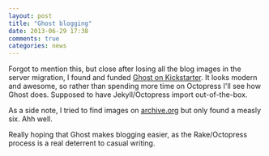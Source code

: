```yaml
---
layout: post
title: "Ghost blogging"
date: 2013-06-29 17:38
comments: true
categories: news
---
```


Forgot to mention this, but close after losing all the blog images in the server migration, I found and funded [Ghost on Kickstarter](http://tryghost.org). It looks modern and awesome, so rather than spending more time on Octopress I'll see how Ghost does. Supposed to have Jekyll/Octopress import out-of-the-box.

As a side note, I tried to find images on [archive.org](http://archive.org) but only found a measly six. Ahh well.

Really hoping that Ghost makes blogging easier, as the Rake/Octopress process is a real deterrent to casual writing.

